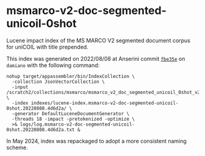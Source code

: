 # msmarco-v2-doc-segmented-unicoil-0shot

Lucene impact index of the MS MARCO V2 segmented document corpus for uniCOIL with title prepended.

This index was generated on 2022/08/08 at Anserini commit [`fbe35e`](https://github.com/castorini/anserini/commit/4d6d2a5a367424131331df2a8e9e00e6a9c68856) on `damiano` with the following command:

```bahs
nohup target/appassembler/bin/IndexCollection \
  -collection JsonVectorCollection \
  -input /scratch2/collections/msmarco/msmarco_v2_doc_segmented_unicoil_0shot_v2 \
  -index indexes/lucene-index.msmarco-v2-doc-segmented-unicoil-0shot.20220808.4d6d2a/ \
  -generator DefaultLuceneDocumentGenerator \
  -threads 18 -impact -pretokenized -optimize \
  >& logs/log.msmarco-v2-doc-segmented-unicoil-0shot.20220808.4d6d2a.txt &
```

In May 2024, index was repackaged to adopt a more consistent naming scheme.
